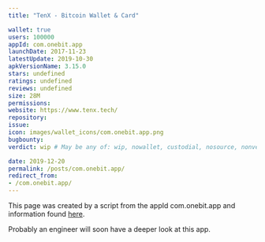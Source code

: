 ```yaml
---
title: "TenX - Bitcoin Wallet & Card"

wallet: true
users: 100000
appId: com.onebit.app
launchDate: 2017-11-23
latestUpdate: 2019-10-30
apkVersionName: 3.15.0
stars: undefined
ratings: undefined
reviews: undefined
size: 28M
permissions:
website: https://www.tenx.tech/
repository:
issue:
icon: images/wallet_icons/com.onebit.app.png
bugbounty:
verdict: wip # May be any of: wip, nowallet, custodial, nosource, nonverifiable, verifiable, bounty, cert1, cert2, cert3

date: 2019-12-20
permalink: /posts/com.onebit.app/
redirect_from:
- /com.onebit.app/
---
```


This page was created by a script from the appId com.onebit.app and information found
[here](https://play.google.com/store/apps/details?id=com.onebit.app).

Probably an engineer will soon have a deeper look at this app.